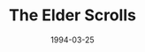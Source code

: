 ---
layout: default
title: The Elder Scrolls
date: 1994-03-25
latestdate: 2019-01-15
artstyle: 2D and 3D
playable: "Yes"
mods: "No"
type: anthropomorphic
species: 
- big cat
- reptile
emoticon: 
- 🐈
- 🦎
genre: 
- action
- rpg
- mmo
platform:
- MS-DOS
- Windows
- macOS
- Xbox
- Xbox 360
- PlayStation 3
- Xbox One
- PlayStation 4
- Nintendo Switch
- Android
- iOS
developer: Bethesda Softworks
publisher:
- Bethesda Softworks
series:
- "The Elder Scrolls: Arena"
- "The Elder Scrolls II: Daggerfall"
- "The Elder Scrolls III: Morrowind"
- "The Elder Scrolls IV: Oblivion"
- "The Elder Scrolls V: Skyrim"
- The Elder Scrolls Online
excerpt: "In this popular single-player RPG action game series, there are two races that are animal-inspired: the cat-like Khajiit, and the lizard-like Argonians. The Elder Scrolls Online is an MMO."
link: https://en.wikipedia.org/wiki/The_Elder_Scrolls
img: skyrim.jpg
suggester: 
suggesterurl:  
---